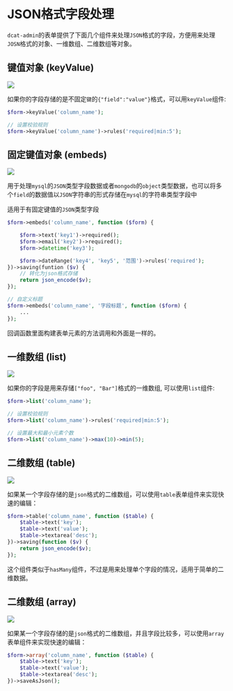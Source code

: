 # JSON格式字段处理

`dcat-admin`的表单提供了下面几个组件来处理`JSON`格式的字段，方便用来处理`JOSN`格式的对象、一维数组、二维数组等对象。


## 键值对象 (keyValue)

![]({{public}}/assets/img/screenshots/key-value.png)

如果你的字段存储的是不固定`键`的`{"field":"value"}`格式，可以用`keyValue`组件:

```php
$form->keyValue('column_name');

// 设置校验规则
$form->keyValue('column_name')->rules('required|min:5');
```

## 固定键值对象 (embeds)

![]({{public}}/assets/img/screenshots/embeds.png)

用于处理`mysql`的`JSON`类型字段数据或者`mongodb`的`object`类型数据，也可以将多个`field`的数据值以`JSON`字符串的形式存储在`mysql`的字符串类型字段中

适用于有固定键值的`JSON`类型字段

```php
$form->embeds('column_name', function ($form) {

    $form->text('key1')->required();
    $form->email('key2')->required();
    $form->datetime('key3');

    $form->dateRange('key4', 'key5', '范围')->rules('required');
})->saving(funtion ($v) {
    // 转化为json格式存储
    return json_encode($v);
});

// 自定义标题
$form->embeds('column_name', '字段标题', function ($form) {
    ...
});
```

回调函数里面构建表单元素的方法调用和外面是一样的。

## 一维数组 (list)

![]({{public}}/assets/img/screenshots/form-list.png)

如果你的字段是用来存储`["foo", "Bar"]`格式的一维数组, 可以使用`list`组件:

```php
$form->list('column_name');

// 设置校验规则
$form->list('column_name')->rules('required|min:5');

// 设置最大和最小元素个数
$form->list('column_name')->max(10)->min(5);
```

## 二维数组 (table)

![]({{public}}/assets/img/screenshots/form-table.png)

如果某一个字段存储的是`json`格式的二维数组，可以使用`table`表单组件来实现快速的编辑：

```php
$form->table('column_name', function ($table) {
    $table->text('key');
    $table->text('value');
    $table->textarea('desc');
})->saving(function ($v) {
    return json_encode($v);
});
```

这个组件类似于`hasMany`组件，不过是用来处理单个字段的情况，适用于简单的二维数据。


## 二维数组 (array)

![]({{public}}/assets/img/screenshots/has-many.png)

如果某一个字段存储的是`json`格式的二维数组，并且字段比较多，可以使用`array`表单组件来实现快速的编辑：

```php
$form->array('column_name', function ($table) {
    $table->text('key');
    $table->text('value');
    $table->textarea('desc');
})->saveAsJson();
```
